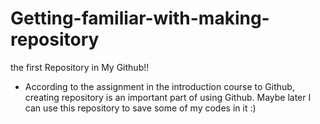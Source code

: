 # Getting-familiar-with-making-repository
the first Repository in My Github!!

- According to the assignment in the introduction course to Github, creating repository is an important part of using Github. Maybe later I can use this repository to save some of my codes in it :)
